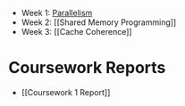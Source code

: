 - Week 1: [Parallelism](Parallelism.md)
- Week 2: [[Shared Memory Programming]]
- Week 3: [[Cache Coherence]]


# Coursework Reports
- [[Coursework 1 Report]]